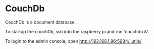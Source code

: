 CouchDb
=======

CouchDb is a document database. 

To startup the couchDb, ssh into the raspberry pi and run 'couchdb &'.

To login to the admin console, open http://192.168.1.96:5984/_utils/

